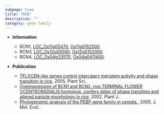 ```yaml
---
subpage: true
title: "RCN"
description: ""
category: gene family
---
```


* **Information**  
    + RCN1, [LOC_Os11g05470](http://rice.plantbiology.msu.edu/cgi-bin/ORF_infopage.cgi?orf=LOC_Os11g05470), [Os11g0152500](http://rapdb.dna.affrc.go.jp/viewer/gbrowse_details/irgsp1?name=Os11g0152500).
    + RCN3, [LOC_Os12g05590](http://rice.plantbiology.msu.edu/cgi-bin/ORF_infopage.cgi?orf=LOC_Os12g05590), [Os12g0152000](http://rapdb.dna.affrc.go.jp/viewer/gbrowse_details/irgsp1?name=Os12g0152000).
    + RCN4, [LOC_Os04g33570](http://rice.plantbiology.msu.edu/cgi-bin/ORF_infopage.cgi?orf=LOC_Os04g33570), [Os04g0411400](http://rapdb.dna.affrc.go.jp/viewer/gbrowse_details/irgsp1?name=Os04g0411400).

* **Publication**  
    + [TFL1/CEN-like genes control intercalary meristem activity and phase transition in rice](http://www.ncbi.nlm.nih.gov/pubmed?term=TFL1/CEN-like+genes+control+intercalary+meristem+activity+and+phase+transition+in+rice%5BTitle%5D), 2005, Plant Sci..
    + [Overexpression of RCN1 and RCN2, rice TERMINAL FLOWER 1/CENTRORADIALIS homologs, confers delay of phase transition and altered panicle morphology in rice](http://www.ncbi.nlm.nih.gov/pubmed?term=Overexpression+of+RCN1+and+RCN2,+rice+TERMINAL+FLOWER+1/CENTRORADIALIS+homologs,+confers+delay+of+phase+transition+and+altered+panicle+morphology+in+rice%5BTitle%5D), 2002, Plant J..
    + [Phylogenomic analysis of the PEBP gene family in cereals.](http://www.ncbi.nlm.nih.gov/pubmed?term=Phylogenomic+analysis+of+the+PEBP+gene+family+in+cereals.%5BTitle%5D), 2005, J. Mol. Evol..


